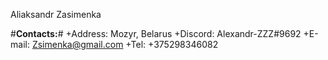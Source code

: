 Aliaksandr Zasimenka

#**Contacts:**#
  +Address: Mozyr, Belarus
  +Discord: Alexandr-ZZZ#9692
  +E-mail: Zsimenka@gmail.com
  +Tel: +375298346082
